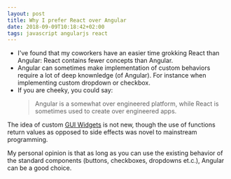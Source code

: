 ```yaml
---
layout: post
title: Why I prefer React over Angular
date: 2018-09-09T10:18:42+02:00
tags: javascript angularjs react
---
```


 - I've found that my coworkers have an easier time grokking React than Angular: React contains fewer concepts than Angular.
 - Angular can sometimes make implementation of custom behaviors require a lot of deep knownledge (of Angular). For instance when implementing custom dropdown or checkbox.
 - If you are cheeky, you could say:
    >Angular is a somewhat over engineered platform, while React is sometimes used to create over engineered apps.

The idea of custom [GUI Widgets](https://en.wikipedia.org/wiki/Widget_(GUI)) is not new, though the use of functions return values as opposed to side effects was novel to mainstream programming.

My personal opinion is that as long as you can use the existing behavior of the standard components (buttons, checkboxes, dropdowns et.c.), Angular can be a good choice.
